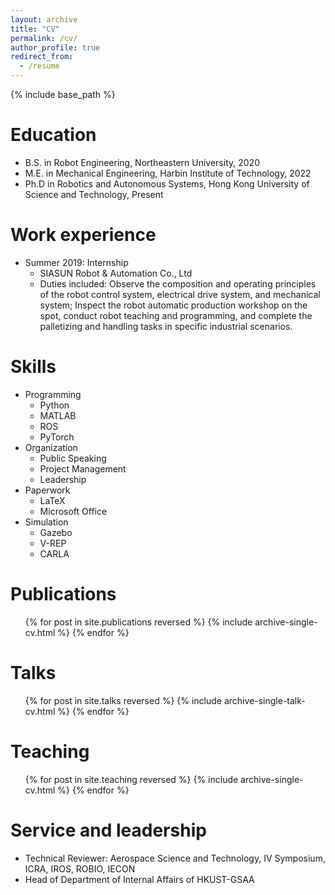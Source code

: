 ```yaml
---
layout: archive
title: "CV"
permalink: /cv/
author_profile: true
redirect_from:
  - /resume
---
```


{% include base_path %}

Education
======
* B.S. in Robot Engineering, Northeastern University, 2020
* M.E. in Mechanical Engineering, Harbin Institute of Technology, 2022
* Ph.D in Robotics and Autonomous Systems, Hong Kong University of Science and Technology, Present

Work experience
======
* Summer 2019: Internship
  * SIASUN Robot & Automation Co., Ltd
  * Duties included: Observe the composition and operating principles of the robot control system, electrical drive system, and mechanical system; Inspect the robot automatic production workshop on the spot, conduct robot teaching and programming, and complete the palletizing and handling tasks in specific industrial scenarios.
  
Skills
======
* Programming
  * Python
  * MATLAB
  * ROS
  * PyTorch
* Organization
  * Public Speaking
  * Project Management
  * Leadership
* Paperwork
  * LaTeX
  * Microsoft Office
* Simulation
  * Gazebo
  * V-REP
  * CARLA

Publications
======
  <ul>{% for post in site.publications reversed %}
    {% include archive-single-cv.html %}
  {% endfor %}</ul>
  
Talks
======
  <ul>{% for post in site.talks reversed %}
    {% include archive-single-talk-cv.html  %}
  {% endfor %}</ul>
  
Teaching
======
  <ul>{% for post in site.teaching reversed %}
    {% include archive-single-cv.html %}
  {% endfor %}</ul>
  
Service and leadership
======
* Technical Reviewer: Aerospace Science and Technology, IV Symposium, ICRA, IROS, ROBIO, IECON
* Head of Department of Internal Affairs of HKUST-GSAA
